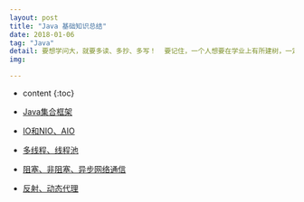 ```yaml
---
layout: post
title: "Java 基础知识总结"
date: 2018-01-06
tag: "Java"
detail: 要想学问大，就要多读、多抄、多写！  要记住，一个人想要在学业上有所建树，一定得坚持这样做卡片、摘记！  ——(中)吴晗
img: 

---
```


* content
{:toc}



* [Java集合框架]()

* [IO和NIO、AIO]()

* [多线程、线程池]()

* [阻塞、非阻塞、异步网络通信]()

* [反射、动态代理]()







